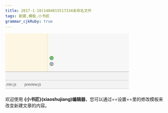```yaml
---
title: 2017-1-10(1484015517334未命名文件 
tags: 新建,模板,小书匠
grammar_cjkRuby: true
---
```


![enter description here][1]

欢迎使用 **{小书匠}(xiaoshujiang)编辑器**，您可以通过==设置==里的修改模板来改变新建文章的内容。


  [1]: ./images/1484015523571.jpg "1484015523571.jpg"